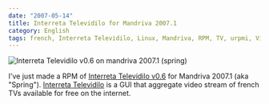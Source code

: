 ```yaml
---
date: "2007-05-14"
title: Interreta Televidilo for Mandriva 2007.1
category: English
tags: french, Interreta Televidilo, Linux, Mandriva, RPM, TV, urpmi, Video
---
```


![Interreta Televidilo v0.6 on mandriva 2007.1
(spring)](/uploads/2007/interreta-televidilo-v06-on-mandriva-20071-spring1.png)

I've just made a RPM of [Interreta Televidilo
v0.6](https://github.com/kdeldycke/mandriva-specs/tree/master/2007.1/televidilo-0.6-2)
for Mandriva 2007.1 (aka "Spring"). [Interreta
Televidilo](https://web.archive.org/web/20111019071359/https://televidilo.bouil.org/)
is a GUI that aggregate video stream of french TVs available for free on the
internet.
